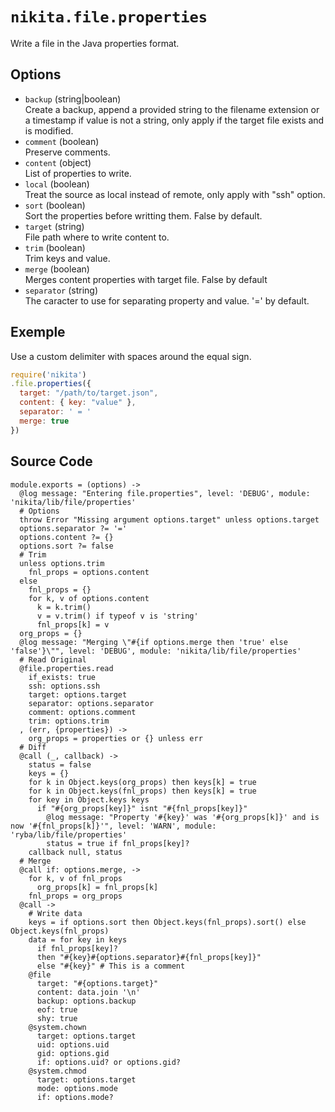 
# `nikita.file.properties`

Write a file in the Java properties format.

## Options

* `backup` (string|boolean)   
  Create a backup, append a provided string to the filename extension or a
  timestamp if value is not a string, only apply if the target file exists and
  is modified.
* `comment` (boolean)   
  Preserve comments.
* `content` (object)   
  List of properties to write.
* `local` (boolean)   
  Treat the source as local instead of remote, only apply with "ssh"
  option.
* `sort` (boolean)   
  Sort the properties before writting them. False by default.
* `target` (string)   
  File path where to write content to.
* `trim` (boolean)   
  Trim keys and value.
* `merge` (boolean)   
  Merges content properties with target file. False by default
* `separator` (string)   
  The caracter to use for separating property and value. '=' by default.

## Exemple

Use a custom delimiter with spaces around the equal sign.

```javascript
require('nikita')
.file.properties({
  target: "/path/to/target.json",
  content: { key: "value" },
  separator: ' = '
  merge: true
})
```

## Source Code

    module.exports = (options) ->
      @log message: "Entering file.properties", level: 'DEBUG', module: 'nikita/lib/file/properties'
      # Options
      throw Error "Missing argument options.target" unless options.target
      options.separator ?= '='
      options.content ?= {}
      options.sort ?= false
      # Trim
      unless options.trim
        fnl_props = options.content
      else 
        fnl_props = {}
        for k, v of options.content
          k = k.trim()
          v = v.trim() if typeof v is 'string'
          fnl_props[k] = v
      org_props = {}
      @log message: "Merging \"#{if options.merge then 'true' else 'false'}\"", level: 'DEBUG', module: 'nikita/lib/file/properties'
      # Read Original
      @file.properties.read
        if_exists: true
        ssh: options.ssh
        target: options.target
        separator: options.separator
        comment: options.comment
        trim: options.trim
      , (err, {properties}) ->
        org_props = properties or {} unless err
      # Diff
      @call (_, callback) ->
        status = false
        keys = {}
        for k in Object.keys(org_props) then keys[k] = true
        for k in Object.keys(fnl_props) then keys[k] = true
        for key in Object.keys keys
          if "#{org_props[key]}" isnt "#{fnl_props[key]}"
            @log message: "Property '#{key}' was '#{org_props[k]}' and is now '#{fnl_props[k]}'", level: 'WARN', module: 'ryba/lib/file/properties'
            status = true if fnl_props[key]?
        callback null, status
      # Merge
      @call if: options.merge, ->
        for k, v of fnl_props
          org_props[k] = fnl_props[k]
        fnl_props = org_props
      @call ->
        # Write data
        keys = if options.sort then Object.keys(fnl_props).sort() else Object.keys(fnl_props)
        data = for key in keys
          if fnl_props[key]?
          then "#{key}#{options.separator}#{fnl_props[key]}"
          else "#{key}" # This is a comment
        @file
          target: "#{options.target}"
          content: data.join '\n'
          backup: options.backup
          eof: true
          shy: true
        @system.chown
          target: options.target
          uid: options.uid
          gid: options.gid
          if: options.uid? or options.gid?
        @system.chmod
          target: options.target
          mode: options.mode
          if: options.mode?
